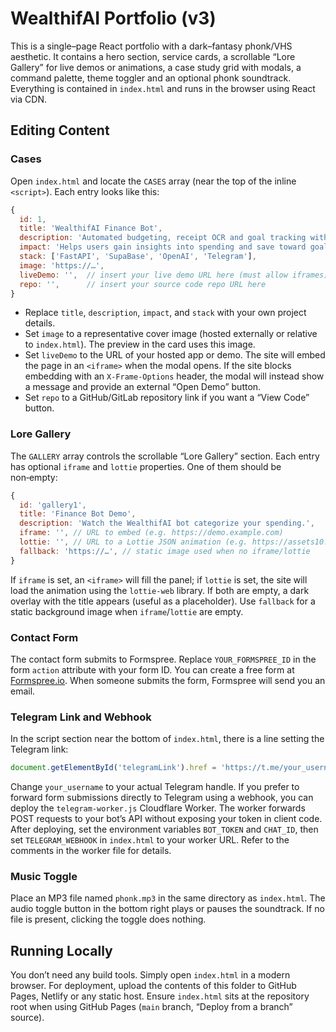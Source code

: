 # WealthifAI Portfolio (v3)

This is a single–page React portfolio with a dark–fantasy phonk/VHS aesthetic.  It contains a hero section, service cards, a scrollable “Lore Gallery” for live demos or animations, a case study grid with modals, a command palette, theme toggler and an optional phonk soundtrack.  Everything is contained in `index.html` and runs in the browser using React via CDN.

## Editing Content

### Cases

Open `index.html` and locate the `CASES` array (near the top of the inline `<script>`).  Each entry looks like this:

```js
{
  id: 1,
  title: 'WealthifAI Finance Bot',
  description: 'Automated budgeting, receipt OCR and goal tracking with AI.',
  impact: 'Helps users gain insights into spending and save toward goals.',
  stack: ['FastAPI', 'SupaBase', 'OpenAI', 'Telegram'],
  image: 'https://…',
  liveDemo: '',  // insert your live demo URL here (must allow iframes)
  repo: '',      // insert your source code repo URL here
}
```

* Replace `title`, `description`, `impact`, and `stack` with your own project details.
* Set `image` to a representative cover image (hosted externally or relative to `index.html`).  The preview in the card uses this image.
* Set `liveDemo` to the URL of your hosted app or demo.  The site will embed the page in an `<iframe>` when the modal opens.  If the site blocks embedding with an `X‑Frame‑Options` header, the modal will instead show a message and provide an external “Open Demo” button.
* Set `repo` to a GitHub/GitLab repository link if you want a “View Code” button.

### Lore Gallery

The `GALLERY` array controls the scrollable “Lore Gallery” section.  Each entry has optional `iframe` and `lottie` properties.  One of them should be non‑empty:

```js
{
  id: 'gallery1',
  title: 'Finance Bot Demo',
  description: 'Watch the WealthifAI bot categorize your spending.',
  iframe: '', // URL to embed (e.g. https://demo.example.com)
  lottie: '', // URL to a Lottie JSON animation (e.g. https://assets10.lottiefiles.com/packages/lf20…json)
  fallback: 'https://…', // static image used when no iframe/lottie
}
```

If `iframe` is set, an `<iframe>` will fill the panel; if `lottie` is set, the site will load the animation using the `lottie‑web` library.  If both are empty, a dark overlay with the title appears (useful as a placeholder).  Use `fallback` for a static background image when `iframe`/`lottie` are empty.

### Contact Form

The contact form submits to Formspree.  Replace `YOUR_FORMSPREE_ID` in the form `action` attribute with your form ID.  You can create a free form at [Formspree.io](https://formspree.io/).  When someone submits the form, Formspree will send you an email.

### Telegram Link and Webhook

In the script section near the bottom of `index.html`, there is a line setting the Telegram link:

```js
document.getElementById('telegramLink').href = 'https://t.me/your_username';
```

Change `your_username` to your actual Telegram handle.  If you prefer to forward form submissions directly to Telegram using a webhook, you can deploy the `telegram-worker.js` Cloudflare Worker.  The worker forwards POST requests to your bot’s API without exposing your token in client code.  After deploying, set the environment variables `BOT_TOKEN` and `CHAT_ID`, then set `TELEGRAM_WEBHOOK` in `index.html` to your worker URL.  Refer to the comments in the worker file for details.

### Music Toggle

Place an MP3 file named `phonk.mp3` in the same directory as `index.html`.  The audio toggle button in the bottom right plays or pauses the soundtrack.  If no file is present, clicking the toggle does nothing.

## Running Locally

You don’t need any build tools.  Simply open `index.html` in a modern browser.  For deployment, upload the contents of this folder to GitHub Pages, Netlify or any static host.  Ensure `index.html` sits at the repository root when using GitHub Pages (`main` branch, “Deploy from a branch” source).
